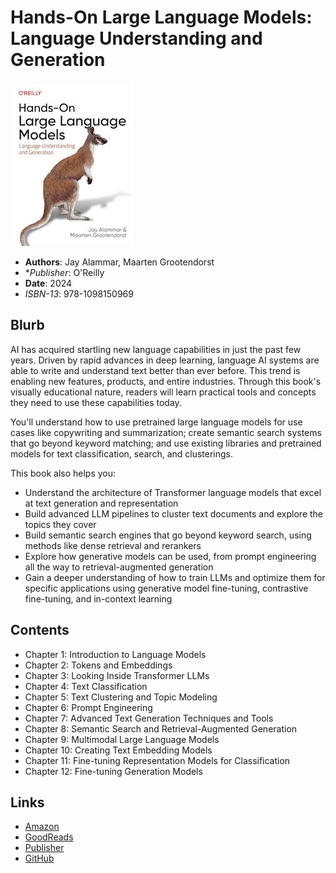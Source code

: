 # Hands-On Large Language Models: Language Understanding and Generation

![Hands-On Large Language Models: Language Understanding and Generation](hands-on-large-language-models.jpg)

* **Authors**: Jay Alammar, Maarten Grootendorst
* **Publisher*: O'Reilly
* **Date**: 2024
* *ISBN-13*: 978-1098150969

## Blurb

AI has acquired startling new language capabilities in just the past few years. Driven by rapid advances in deep learning, language AI systems are able to write and understand text better than ever before. This trend is enabling new features, products, and entire industries. Through this book's visually educational nature, readers will learn practical tools and concepts they need to use these capabilities today.

You'll understand how to use pretrained large language models for use cases like copywriting and summarization; create semantic search systems that go beyond keyword matching; and use existing libraries and pretrained models for text classification, search, and clusterings.

This book also helps you:

* Understand the architecture of Transformer language models that excel at text generation and representation
* Build advanced LLM pipelines to cluster text documents and explore the topics they cover
* Build semantic search engines that go beyond keyword search, using methods like dense retrieval and rerankers
* Explore how generative models can be used, from prompt engineering all the way to retrieval-augmented generation
* Gain a deeper understanding of how to train LLMs and optimize them for specific applications using generative model fine-tuning, contrastive fine-tuning, and in-context learning

## Contents

* Chapter 1: Introduction to Language Models
* Chapter 2: Tokens and Embeddings
* Chapter 3: Looking Inside Transformer LLMs
* Chapter 4: Text Classification
* Chapter 5: Text Clustering and Topic Modeling
* Chapter 6: Prompt Engineering
* Chapter 7: Advanced Text Generation Techniques and Tools
* Chapter 8: Semantic Search and Retrieval-Augmented Generation
* Chapter 9: Multimodal Large Language Models
* Chapter 10: Creating Text Embedding Models
* Chapter 11: Fine-tuning Representation Models for Classification
* Chapter 12: Fine-tuning Generation Models

## Links

* [Amazon](https://a.co/d/hXs5jDF)
* [GoodReads](https://www.goodreads.com/book/show/210408850-hands-on-large-language-models)
* [Publisher](https://www.oreilly.com/library/view/hands-on-large-language/9781098150952/)
* [GitHub](https://github.com/HandsOnLLM/Hands-On-Large-Language-Models)